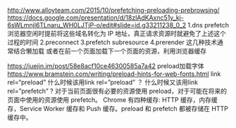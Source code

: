 http://www.alloyteam.com/2015/10/prefetching-preloading-prebrowsing/
https://docs.google.com/presentation/d/18zlAdKAxnc51y_kj-6sWLmnjl6TLnaru_WH0LJTjP-o/edit#slide=id.g33211238_0_2
1.dns prefetch 浏览器空闲时提前将这些域名转化为 IP 地址，真正请求资源时就避免了上述这个过程的时间
2.preconnect
3.prefetch subresource
4.prerender
这几种技术通常结合懒加载
或者在前一个页面加载下一个页面的资源，利用浏览器缓存

https://juejin.im/post/58e8acf10ce46300585a7a42
preload加载字体 https://www.bramstein.com/writing/preload-hints-for-web-fonts.html
link rel=“preload”
什么时候该用link rel=”preload” ？ 什么时候又该用link rel=”prefetch” ?
对于当前页面很有必要的资源使用 preload，对于可能在将来的页面中使用的资源使用 prefetch。
Chrome 有四种缓存: HTTP 缓存，内存缓存，Service Worker 缓存和 Push 缓存。preload 和 prefetch 都被存储在 HTTP 缓存中。